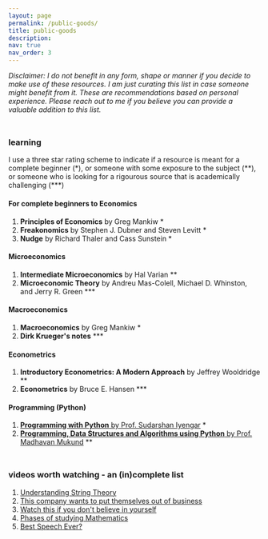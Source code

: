 ```yaml
---
layout: page
permalink: /public-goods/
title: public-goods
description:
nav: true
nav_order: 3
---
```


*Disclaimer: I do not benefit in any form, shape or manner if you decide to make use of these resources. I am just curating this list in case someone might benefit from it. These are recommendations based on personal experience. Please reach out to me if you believe you can provide a valuable addition to this list.*


<hr style="height:10px; visibility:hidden;"/>


### learning

I use a three star rating scheme to indicate if a resource is meant for a complete beginner (\*), or someone with some exposure to the subject (\**), or someone who is looking for a rigourous source that is academically challenging (\***)

#### For complete beginners to Economics
1. **Principles of Economics** by Greg Mankiw *
2. **Freakonomics** by Stephen J. Dubner and Steven Levitt *
3. **Nudge** by Richard Thaler and Cass Sunstein *


#### Microeconomics
1. **Intermediate Microeconomics** by Hal Varian **
2. **Microeconomic Theory** by Andreu Mas-Colell, Michael D. Whinston, and Jerry R. Green ***


#### Macroeconomics
1. **Macroeconomics** by Greg Mankiw *
2. **Dirk Krueger's notes** ***


#### Econometrics
1. **Introductory Econometrics: A Modern Approach** by Jeffrey Wooldridge **
2. **Econometrics** by Bruce E. Hansen ***


#### Programming (Python)
1. [**Programming with Python** by Prof. Sudarshan Iyengar](https://youtube.com/playlist?list=PLZ2ps__7DhBb2cXAu5PevO_mzgS3Fj3Fs&feature=shared) *
2. [**Programming, Data Structures and Algorithms using Python** by Prof. Madhavan Mukund](https://youtube.com/playlist?list=PLZ2ps__7DhBaDccbZRgiU1sHX2gZrQ-XT&feature=shared) **


<hr style="height:10px; visibility:hidden;"/>


### videos worth watching - an (in)complete list

1. [Understanding String Theory](https://youtu.be/Da-2h2B4faU)
2. [This company wants to put themselves out of business](https://youtu.be/Pv1Otdg4fok)
3. [Watch this if you don't believe in yourself](https://youtu.be/yBEfU-Ul_iI)
4. [Phases of studying Mathematics](https://youtu.be/48Hr3CT5Tpk) 
5. [Best Speech Ever?](https://youtu.be/wD2cVhC-63I) 





